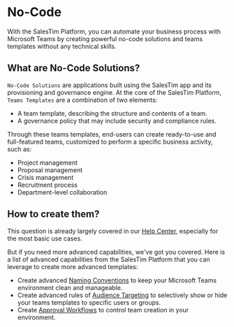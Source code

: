 # No-Code
<div class="uk-background-cover uk-background-blend-screen uk-height-medium uk-panel uk-flex uk-flex-center uk-flex-middle" style="background-image: url(/img/headers/templates.jpg);">
  <div class="bg-text uk-section uk-section-muted uk-section-xsmall uk-padding-small uk-text-center">
    <p class="uk-text-large">
      With the SalesTim Platform, you can automate your business process with Microsoft Teams by creating powerful no-code solutions and teams templates without any technical skills.</p>
  </div>
</div>

<style>
  .bg-text {
    -webkit-backdrop-filter: blur(10px);
    backdrop-filter: blur(10px);
    background-color: rgba(255, 255, 255, 0.5);  
  }
</style>

## What are No-Code Solutions?
`No-Code Solutions` are applications built using the SalesTim app and its provisioning and governance engine.
At the core of the SalesTim Platform, `Teams Templates` are a combination of two elements:
- A team template, describing the structure and contents of a team.
- A governance policy that may include security and compliance rules.

Through these teams templates, end-users can create ready-to-use and full-featured teams, customized to perform a specific business activity, such as:
- Project management
- Proposal management
- Crisis management
- Recruitment process
- Department-level collaboration

## How to create them?
This question is already largely covered in our [Help Center](https://help.salestim.com/collections/2021774-build-your-microsoft-teams-templates), especially for the most basic use cases.

But if you need more advanced capabilities, we've got you covered.
Here is a list of advanced capabilities from the SalesTim Platform that you can leverage to create more advanced templates:
- Create advanced [Naming Conventions](/nocode/naming-conventions) to keep your Microsoft Teams environment clean and manageable.
- Create advanced rules of [Audience Targeting](/nocode/audience-targeting) to selectively show or hide your teams templates to specific users or groups.
- Create [Approval Workflows](/nocode/approval) to control team creation in your environment.

<Classification label="public" />
